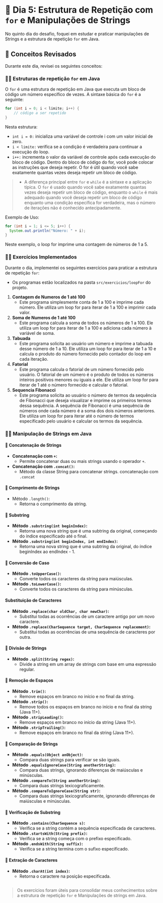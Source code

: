 # 📝 Dia 5: Estrutura de Repetição com `for` e Manipulações de Strings

No quinto dia do desafio, foquei em estudar e praticar manipulações de Strings e a estrutura de repetição `for` em Java.

## 🧠 Conceitos Revisados

Durante este dia, revisei os seguintes conceitos:

### ✍🏻 Estruturas de repetição `for` em Java

O `for` é uma estrutura de repetição em Java que executa um bloco de código um número específico de vezes. A sintaxe básica do `for` é a seguinte:

```java
for (int i = 0; i < limite; i++) {
    // código a ser repetido
} 
```
Nesta estrutura:

- `int i = 0:` inicializa uma variável de controle i com um valor inicial de zero.
- `i < limite:` verifica se a condição é verdadeira para continuar a execução do loop.
- `i++:` incrementa o valor da variável de controle após cada execução do bloco de código.
Dentro do bloco de código do for, você pode colocar as instruções que deseja repetir. O for é útil quando você sabe exatamente quantas vezes deseja repetir um bloco de código.

> - A diferença principal entre `for` e `while` é a sintaxe e a aplicação típica. O `for` é usado quando você sabe exatamente quantas vezes deseja repetir um bloco de código, enquanto o `while` é mais adequado quando você deseja repetir um bloco de código enquanto uma condição específica for verdadeira, mas o número de iterações não é conhecido antecipadamente.

Exemplo de Uso:
```java
for (int i = 1; i <= 5; i++) {
  System.out.println("Número: " + i);
}
```
Neste exemplo, o loop for imprime uma contagem de números de 1 a 5.

### ✍🏻 Exercícios Implementados

Durante o dia, implementei os seguintes exercícios para praticar a estrutura de repetição `for`:
 - Os programas estão localizados na pasta `src/exercicios/loopFor` do projeto.

1. **Contagem de Numeros de 1 até 100**
   - Este programa simplesmente conta de 1 a 100 e imprime cada número. Ele utiliza um loop for para iterar de 1 a 100 e imprimir cada valor.
2. **Soma de Numeros de 1 até 100**
   - Este programa calcula a soma de todos os números de 1 a 100. Ele utiliza um loop for para iterar de 1 a 100 e adiciona cada número à variável de soma. 
3. **Tabuada**
   - Este programa solicita ao usuário um número e imprime a tabuada desse número de 1 a 10. Ele utiliza um loop for para iterar de 1 a 10 e calcula o produto do número fornecido pelo contador do loop em cada iteração.
4. **Fatorial**
   - Este programa calcula o fatorial de um número fornecido pelo usuário. O fatorial de um número é o produto de todos os números inteiros positivos menores ou iguais a ele. Ele utiliza um loop for para iterar de 1 até o número fornecido e calcular o fatorial.
5. **Sequencia Fibonacci**
   - Este programa solicita ao usuário o número de termos da sequência de Fibonacci que deseja visualizar e imprime os primeiros termos dessa sequência. A sequência de Fibonacci é uma sequência de números onde cada número é a soma dos dois números anteriores. Ele utiliza um loop for para iterar até o número de termos especificado pelo usuário e calcular os termos da sequência.

### ✍🏻 Manipulação de Strings em Java

#### 🧩 Concatenação de Strings
- **Concatenação com `+`:**
  - Permite concatenar duas ou mais strings usando o operador `+`.
- **Concatenação com `.concat()`:**
  - Método da classe String para concatenar strings.
    concatenação com `.concat`
#### 🧩 Comprimento de Strings
- Método `.length()`:
     - Retorna o comprimento da string.
#### 🧩 Substring
- **Método `.substring(int beginIndex)`:**
    - Retorna uma nova string que é uma subtring da original, começando do índice especificado até o final.
- **Método `.substring(int beginIndex, int endIndex)`:**
    - Retorna uma nova string que é uma subtring da original, do índice beginIndex ao endIndex - 1.
#### 🧩 Conversão de Caso
- **Método `.toUpperCase()`:**
    - Converte todos os caracteres da string para maiúsculas.
- **Método `.toLowerCase()`:**
    - Converte todos os caracteres da string para minúsculas.
#### Substituição de Caracteres
- **Método `.replace(char oldChar, char newChar)`:**
    - Substitui todas as ocorrências de um caractere antigo por um novo caractere.
- **Método `.replace(CharSequence target, CharSequence replacement)`:**
    - Substitui todas as ocorrências de uma sequência de caracteres por outra.
#### 🧩 Divisão de Strings
- **Método `.split(String regex)`:**
    - Divide a string em um array de strings com base em uma expressão regular.
#### 🧩 Remoção de Espaços
- **Método `.trim()`:**
    - Remove espaços em branco no início e no final da string.
- **Método `.strip()`:**
    - Remove todos os espaços em branco no início e no final da string (Java 11+).
- **Método `.stripLeading()`:**
    - Remove espaços em branco no início da string (Java 11+).
- **Método `.stripTrailing()`:**
    - Remove espaços em branco no final da string (Java 11+).
      
#### 🧩 Comparação de Strings
- **Método `.equals(Object anObject)`:**
    - Compara duas strings para verificar se são iguais.
- **Método `.equalsIgnoreCase(String anotherString)`:**
    - Compara duas strings, ignorando diferenças de maiúsculas e minúsculas.
- **Método `.compareTo(String anotherString)`:**
    - Compara duas strings lexicograficamente.
- **Método `.compareToIgnoreCase(String str)`:**
    - Compara duas strings lexicograficamente, ignorando diferenças de maiúsculas e minúsculas.
#### 🧩 Verificação de Substring
- **Método `.contains(CharSequence s)`:**
    - Verifica se a string contém a sequência especificada de caracteres.
- **Método `.startsWith(String prefix)`:**
    - Verifica se a string começa com o prefixo especificado.
- **Método `.endsWith(String suffix)`:**
    - Verifica se a string termina com o sufixo especificado.
#### 🧩 Extração de Caracteres
- **Método `.charAt(int index)`:**
    - Retorna o caractere na posição especificada.
##

> Os exercícios foram úteis para consolidar meus conhecimentos sobre a estrutura de repetição `for` e Manipulações de strings em Java.
